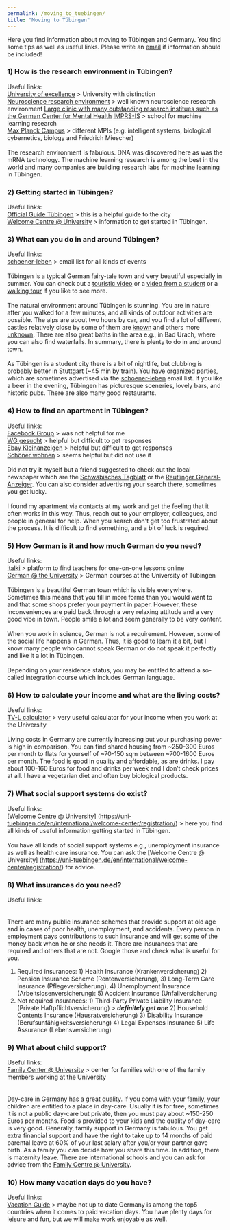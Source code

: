 ```yaml
---
permalink: /moving_to_tuebingen/
title: "Moving to Tübingen"
---
```

Here you find information about moving to Tübingen and Germany. You find some tips as well as useful links. Please write an [email](mailto:dr.thomas.wolfers@gmail.com) if information should be included! 

### 1) How is the research environment in Tübingen?<br>
Useful links:<br>
[University of excellence](http://uni-tuebingen.de) > University with distinction <br>
[Neuroscience research environment](https://www.neuroschool-tuebingen.de) > well known neuroscience research environment
[Large clinic with many outstanding research institues such as the German Center for Mental Health](https://de.wikipedia.org/wiki/Universitätsklinikum_Tübingen)
[IMPRS-IS](https://imprs.is.mpg.de) > school for machine learning research <br>
[Max Planck Campus](https://tuebingen.mpg.de/startseite) > different MPIs (e.g. intelligent systems, biological cybernetics, biology and Friedrich Miescher)
<br>
<br>
The research environment is fabulous. DNA was discovered here as was the mRNA technology. The machine learning research is among the best in the world and many companies are building research labs for machine learning in Tübingen. 

### 2) Getting started in Tübingen? <br>
Useful links: <br>
[Official Guide Tübingen](https://www.tuebingen.de/Dateien/broschuere_willkommen_englisch.pdf) > this is a helpful guide to the city <br>
[Welcome Centre @ University](https://uni-tuebingen.de/en/international/welcome-center/registration/) > information to get started in Tübingen.

### 3) What can you do in and around Tübingen? <br>
Useful links: <br>
[schoener-leben](https://lists.schokokeks.org/mailman/listinfo.cgi/schoener-leben) > email list for all kinds of events
<br>
<br>
Tübingen is a typical German fairy-tale town and very beautiful especially in summer. You can check out a [touristic video]( https://www.youtube.com/watch?v=fTZKXl_tUsI&t=10s) or a [video from a student]( https://www.youtube.com/watch?v=28dIzix5sG4) or a [walking tour]( https://www.youtube.com/watch?v=PDBO1AwQDO0&t=344s) if you like to see more.
<br>
<br>
The natural environment around Tübingen is stunning. You are in nature after you walked for a few minutes, and all kinds of outdoor activities are possible. The alps are about two hours by car, and you find a lot of different castles relatively close by some of them are [known](https://de.wikipedia.org/wiki/Schloss_Neuschwanstein) and others more [unknown](https://de.wikipedia.org/wiki/Burg_Hohenzollern). There are also great baths in the area e.g., in Bad Urach, where you can also find waterfalls. In summary, there is plenty to do in and around town.
<br>
<br>
As Tübingen is a student city there is a bit of nightlife, but clubbing is probably better in Stuttgart (~45 min by train). You have organized parties, which are sometimes advertised via the [schoener-leben](https://lists.schokokeks.org/mailman/listinfo.cgi/schoener-leben) email list. If you like a beer in the evening, Tübingen has picturesque sceneries, lovely bars, and historic pubs. There are also many good restaurants.

### 4) How to find an apartment in Tübingen? <br>
Useful links:<br>
[Facebook Group](https://www.facebook.com/groups/Tuebingen.Immo) > was not helpful for me<br>
[WG gesucht](https://www.wg-gesucht.de) > helpful but difficult to get responses<br>
[Ebay Kleinanzeigen](https://www.ebay-kleinanzeigen.de) > helpful but difficult to get responses<br>
[Schöner wohnen](https://lists.schokokeks.org/mailman/listinfo.cgi/schoener-wohnen) > seems helpful but did not use it
<br>
<br>
Did not try it myself but a friend suggested to check out the local newspaper which are the [Schwäbisches Tagblatt](https://www.tagblatt.de) or the [Reutlinger General-Anzeiger](https://www.gea.de). You can also consider advertising your search there, sometimes you get lucky. 
<br>
<br>
I found my apartment via contacts at my work and get the feeling that it often works in this way. Thus, reach out to your employer, colleagues, and people in general for help. When you search don't get too frustrated about the process. It is difficult to find something, and a bit of luck is required.

### 5) How German is it and how much German do you need?<br>
Useful links:<br>
[italki](https://www.italki.com) > platform to find teachers for one-on-one lessons online <br>
[German @ the University](https://uni-tuebingen.de/en/international/welcome-center/guide-for-international-researchers/german-language-courses/) > German courses at the University of Tübingen
<br>
<br>
Tübingen is a beautiful German town which is visible everywhere. Sometimes this means that you fill in more forms than you would want to and that some shops prefer your payment in paper. However, these inconveniences are paid back through a very relaxing attitude and a very good vibe in town. People smile a lot and seem generally to be very content.
<br>
<br>
When you work in science, German is not a requirement. However, some of the social life happens in German. Thus, it is good to learn it a bit, but I know many people who cannot speak German or do not speak it perfectly and like it a lot in Tübingen.
<br>
<br>
Depending on your residence status, you may be entitled to attend a so-called integration course which includes German language.

### 6) How to calculate your income and what are the living costs? <br>
Useful links:<br>
[TV-L calculator](https://www.oeffentlichen-dienst.de/rechner/339-2022/3846-tv-l-2022.html) > very useful calculator for your income when you work at the University
<br>
<br>
Living costs in Germany are currently increasing but your purchasing power is high in comparison. You can find shared housing from ~250-300 Euros per month to flats for yourself of ~70-150 sqm between ~700-1600 Euros per month. The food is good in quality and affordable, as are drinks. I pay about 100-160 Euros for food and drinks per week and I don’t check prices at all. I have a vegetarian diet and often buy biological products.

### 7) What social support systems do exist?<br>
Useful links:<br>
[Welcome Centre @ University] (https://uni-tuebingen.de/en/international/welcome-center/registration/) > here you find all kinds of useful information getting started in Tübingen.
<br>
<br>
You have all kinds of social support systems e.g., unemployment insurance as well as health care insurance. You can ask the [Welcome Centre @ University] (https://uni-tuebingen.de/en/international/welcome-center/registration/) for advice.

### 8) What insurances do you need? <br>
Useful links:<br>
<br>
<br>
There are many public insurance schemes that provide support at old age and in cases of poor health, unemployment, and accidents. Every person in employment pays contributions to such insurance and will get some of the money back when he or she needs it. There are insurances that are required and others that are not. Google those and check what is useful for you.
1)	Required insurances: 1) Health Insurance (Krankenversicherung) 2) Pension Insurance Scheme (Rentenversicherung), 3) Long-Term Care Insurance (Pflegeversicherung), 4) Unemployment Insurance (Arbeitslosenversicherung): 5) Accident Insurance (Unfallversicherung 
2)	Not required insurances: 1) Third-Party Private Liability Insurance (Private Haftpflichtversicherung) > ***definitely get one*** 2) Household Contents Insurance (Hausratversicherung) 3) Disability Insurance (Berufsunfähigkeitsversicherung) 4) Legal Expenses Insurance  5) Life Assurance (Lebensversicherung)

### 9) What about child support?<br>
Useful links:<br>
[Family Center @ University](https://uni-tuebingen.de/en/international/welcome-center/guide-for-international-researchers/family-and-children/) > center for families with one of the family members working at the University <br>
<br>
<br>
Day-care in Germany has a great quality. If you come with your family, your children are entitled to a place in day-care. Usually it is for free, sometimes it is not a public day-care but private, then you must pay about ~150-250 Euros per months. Food is provided to your kids and the quality of day-care is very good. Generally, family support in Germany is fabulous. You get extra financial support and have the right to take up to 14 months of paid parental leave at 60% of your last salary after you/or your partner gave birth. As a family you can decide how you share this time. In addition, there is maternity leave. There are international schools and you can ask for advice from the [Family Centre @ University](https://uni-tuebingen.de/en/international/welcome-center/guide-for-international-researchers/family-and-children/).

### 10) How many vacation days do you have?<br>
Useful links:<br>
[Vacation Guide](https://www.simplegermany.com/vacation-days-in-germany/) > maybe not up to date
Germany is among the top5 countries when it comes to paid vacation days. You have plenty days for leisure and fun, but we will make work enjoyable as well. 

